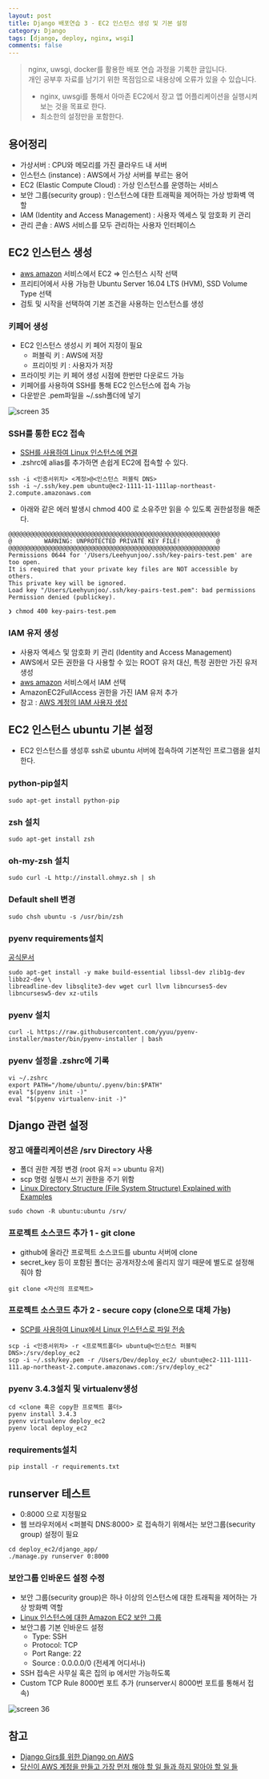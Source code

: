 ```yaml
---
layout: post
title: Django 배포연습 3 - EC2 인스턴스 생성 및 기본 설정
category: Django
tags: [django, deploy, nginx, wsgi]
comments: false
---
```


> nginx, uwsgi, docker를 활용한 배포 연습 과정을 기록한 글입니다.   
> 개인 공부후 자료를 남기기 위한 목점임으로 내용상에 오류가 있을 수 있습니다.
>
> - nginx, uwsgi를 통해서 아마존 EC2에서 장고 앱 어플리케이션을 실행시켜 보는 것을 목표로 한다.
> - 최소한의 설정만을 포함한다.

## 용어정리
- 가상서버 : CPU와 메모리를 가진 클라우드 내 서버
- 인스턴스 (instance) : AWS에서 가상 서버를 부르는 용어
- EC2 (Elastic Compute Cloud) : 가상 인스턴스를 운영하는 서비스
- 보안 그룹(security group) : 인스턴스에 대한 트래픽을 제어하는 가상 방화벽 역할
- IAM (Identity and Access Management) : 사용자 엑세스 및 암호화 키 관리
- 관리 콘솔 : AWS 서비스를 모두 관리하는 사용자 인터페이스


## EC2 인스턴스 생성
- [aws amazon](https://aws.amazon.com/ko/) 서비스에서 EC2 => 인스턴스 시작 선택
- 프리티어에서 사용 가능한 Ubuntu Server 16.04 LTS (HVM), SSD Volume Type 선택
- 검토 및 시작을 선택하여 기본 조건을 사용하는 인스턴스를 생성

### 키페어 생성
- EC2 인스턴스 생성시 키 페어 지정이 필요
  - 퍼블릭 키 : AWS에 저장
  - 프리이빗 키 : 사용자가 저장
- 프라이빗 키는 키 페어 생성 시점에 한번만 다운로드 가능
- 키페어를 사용하여 SSH를 통해 EC2 인스턴스에 접속 가능
- 다운받은 .pem파일을 ~/.ssh폴더에 넣기

![screen 35](https://i.imgur.com/wjweMWs.png)

### SSH를 통한 EC2 접속
- [SSH를 사용하여 Linux 인스턴스에 연결](https://docs.aws.amazon.com/ko_kr/AWSEC2/latest/UserGuide/AccessingInstancesLinux.html)
- .zshrc에 alias를 추가하면 손쉽게 EC2에 접속할 수 있다.

```shell
ssh -i <인증서위치> <계정>@<인스턴스 퍼블릭 DNS>
ssh -i ~/.ssh/key.pem ubuntu@ec2-1111-11-111lap-northeast-2.compute.amazonaws.com
```

- 아래와 같은 에러 발생시 chmod 400 <pem file>로 소유주만 읽을 수 있도록 권한설정을 해준다.

```
@@@@@@@@@@@@@@@@@@@@@@@@@@@@@@@@@@@@@@@@@@@@@@@@@@@@@@@@@@@
@         WARNING: UNPROTECTED PRIVATE KEY FILE!          @
@@@@@@@@@@@@@@@@@@@@@@@@@@@@@@@@@@@@@@@@@@@@@@@@@@@@@@@@@@@
Permissions 0644 for '/Users/Leehyunjoo/.ssh/key-pairs-test.pem' are too open.
It is required that your private key files are NOT accessible by others.
This private key will be ignored.
Load key "/Users/Leehyunjoo/.ssh/key-pairs-test.pem": bad permissions
Permission denied (publickey).

❯ chmod 400 key-pairs-test.pem
```

### IAM 유저 생성
- 사용자 엑세스 및 암호화 키 관리 (Identity and Access Management)
- AWS에서 모든 권한을 다 사용할 수 있는 ROOT 유저 대신, 특정 권한만 가진 유저 생성
- [aws amazon](https://aws.amazon.com/ko/) 서비스에서 IAM 선택
- AmazonEC2FullAccess 권한을 가진 IAM 유저 추가
- 참고 : [AWS 계정의 IAM 사용자 생성](https://docs.aws.amazon.com/ko_kr/IAM/latest/UserGuide/id_users_create.html#id_users_create_console)


## EC2 인스턴스 ubuntu 기본 설정
- EC2 인스턴스를 생성후 ssh로 ubuntu 서버에 접속하여 기본적인 프로그램을 설치한다.


### python-pip설치

```
sudo apt-get install python-pip
```

### zsh 설치

```
sudo apt-get install zsh
```


### oh-my-zsh 설치

```
sudo curl -L http://install.ohmyz.sh | sh
```


### Default shell 변경

```
sudo chsh ubuntu -s /usr/bin/zsh
```

### pyenv requirements설치

[공식문서](https://github.com/yyuu/pyenv/wiki/Common-build-problems)

```
sudo apt-get install -y make build-essential libssl-dev zlib1g-dev libbz2-dev \
libreadline-dev libsqlite3-dev wget curl llvm libncurses5-dev libncursesw5-dev xz-utils
```

### pyenv 설치

```
curl -L https://raw.githubusercontent.com/yyuu/pyenv-installer/master/bin/pyenv-installer | bash
```

### pyenv 설정을 .zshrc에 기록

```
vi ~/.zshrc
export PATH="/home/ubuntu/.pyenv/bin:$PATH"
eval "$(pyenv init -)"
eval "$(pyenv virtualenv-init -)"
```

## Django 관련 설정


### 장고 애플리케이션은 /srv Directory 사용
- 폴더 권한 계정 변경 (root 유저 => ubuntu 유저)
- scp 명령 실행시 쓰기 권한을 주기 위함
- [Linux Directory Structure (File System Structure) Explained with Examples](http://www.thegeekstuff.com/2010/09/linux-file-system-structure/?utm_source=tuicool)

```  
sudo chown -R ubuntu:ubuntu /srv/
```

### 프로젝트 소스코드 추가 1 - git clone
- github에 올라간 프로젝트 소스코드를 ubuntu 서버에 clone
- secret_key 등이 포함된 폴더는 공개저장소에 올리지 않기 때문에 별도로 설정해줘야 함

```
git clone <자신의 프로젝트>
```

### 프로젝트 소스코드 추가 2 - secure copy (clone으로 대체 가능)
- [SCP를 사용하여 Linux에서 Linux 인스턴스로 파일 전송](https://docs.aws.amazon.com/ko_kr/AWSEC2/latest/UserGuide/AccessingInstancesLinux.html)

```
scp -i <인증서위차> -r <프로젝트폴더> ubuntu@<인스턴스 퍼블릭 DNS>:/srv/deploy_ec2
scp -i ~/.ssh/key.pem -r /Users/Dev/deploy_ec2/ ubuntu@ec2-111-1111-111.ap-northeast-2.compute.amazonaws.com:/srv/deploy_ec2"
```

### pyenv 3.4.3설치 및 virtualenv생성

```
cd <clone 혹은 copy한 프로젝트 폴더>
pyenv install 3.4.3
pyenv virtualenv deploy_ec2
pyenv local deploy_ec2
```

### requirements설치

```
pip install -r requirements.txt
```

## runserver 테스트
- 0:8000 으로 지정필요
- 웹 브라우저에서 <퍼블릭 DNS:8000> 로 접속하기 위해서는 보안그룹(security group) 설정이 필요

```
cd deploy_ec2/django_app/
./manage.py runserver 0:8000
```

### 보안그룹 인바운드 설정 수정
- 보안 그룹(security group)은 하나 이상의 인스턴스에 대한 트래픽을 제어하는 가상 방화벽 역할
- [Linux 인스턴스에 대한 Amazon EC2 보안 그룹](https://docs.aws.amazon.com/ko_kr/AWSEC2/latest/UserGuide/using-network-security.html)
- 보안그룹 기본 인바운드 설정
   - Type: SSH
   - Protocol: TCP
   - Port Range: 22
   - Source : 0.0.0.0/0 (전세계 어디서나)
- SSH 접속은 사무실 혹은 집의 ip 에서만 가능하도록
- Custom TCP Rule 8000번 포트 추가 (runserver시 8000번 포트를 통해서 접속)

![screen 36](https://i.imgur.com/gtjIuzD.png)


## 참고
- [Django Girs를 위한 Django on AWS](http://awsblogskr.s3-ap-northeast-2.amazonaws.com/pdf/2015-06-djangogirls-seoul-aws.pdf)
- [당신이 AWS 계정을 만들고 가장 먼저 해야 할 일 들과 하지 말아야 할 일 들](http://www.awskr.org/2017/01/your-aws-first-days-todo-list/)
